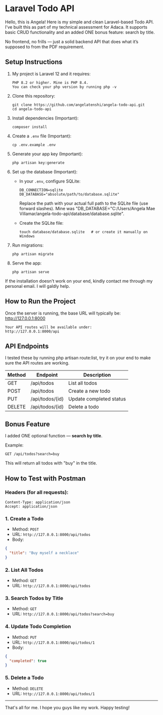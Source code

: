 # Laravel Todo API
Hello, this is Angela! Here is my simple and clean Laravel-based Todo API. I've built this as part of my technical assessment for Adaca. It supports basic CRUD functionality and an added ONE bonus feature: search by title.

No frontend, no frills — just a solid backend API that does what it’s supposed to from the PDF requirement.

## Setup Instructions
1. My project is Laravel 12 and it requires:
   ```
   PHP 8.2 or higher. Mine is PHP 8.4.
   You can check your php version by running php -v
   ```
2. Clone this repository:
   ```
   git clone https://github.com/angelatenshi/angela-todo-api.git
   cd angela-todo-api
   ```
3. Install dependencies (Important):
   ```
   composer install
   ```
4. Create a `.env` file (Important):
   ```
   cp .env.example .env
   ```
5. Generate your app key (Important):
   ```
   php artisan key:generate
   ```
6. Set up the database (Important):
   - In your `.env`, configure SQLite:
     ```
     DB_CONNECTION=sqlite
     DB_DATABASE="absolute/path/to/database.sqlite"
     ```
     Replace the path with your actual full path to the SQLite file (use forward slashes).
     Mine was "DB_DATABASE="C:/Users/Angela Mae Villamar/angela-todo-api/database/database.sqlite".

   - Create the SQLite file:
     ```
     touch database/database.sqlite   # or create it manually on Windows
     ```
7. Run migrations:
   ```
   php artisan migrate
   ```
8. Serve the app:
   ```
   php artisan serve
   ```
If the installation doesn't work on your end, kindly contact me through my personal email. I will galdly help.


## How to Run the Project
Once the server is running, the base URL will typically be:
http://127.0.0.1:8000

```
Your API routes will be available under:
http://127.0.0.1:8000/api

```

## API Endpoints
I tested these by running php artisan route:list, 
try it on your end to make sure the API routes are working. 

| Method | Endpoint             | Description             |
|--------|----------------------|-------------------------|
| GET    | /api/todos           | List all todos          |
| POST   | /api/todos           | Create a new todo       |
| PUT    | /api/todos/{id}      | Update completed status |
| DELETE | /api/todos/{id}      | Delete a todo           |


## Bonus Feature
I added ONE optional function — **search by title**. 

Example:
```
GET /api/todos?search=buy
```
This will return all todos with "buy" in the title.


## How to Test with Postman
### Headers (for all requests):
```
Content-Type: application/json
Accept: application/json
```
### 1. Create a Todo
- Method: `POST`
- URL: `http://127.0.0.1:8000/api/todos`
- Body:
```json
{
  "title": "Buy myself a necklace"
}
```
### 2. List All Todos
- Method: `GET`
- URL: `http://127.0.0.1:8000/api/todos`

### 3. Search Todos by Title
- Method: `GET`
- URL: `http://127.0.0.1:8000/api/todos?search=buy`

### 4. Update Todo Completion
- Method: `PUT`
- URL: `http://127.0.0.1:8000/api/todos/1`
- Body:
```json
{
  "completed": true
}
```
### 5. Delete a Todo
- Method: `DELETE`
- URL: `http://127.0.0.1:8000/api/todos/1`

---

That's all for me. I hope you guys like my work. Happy testing!
